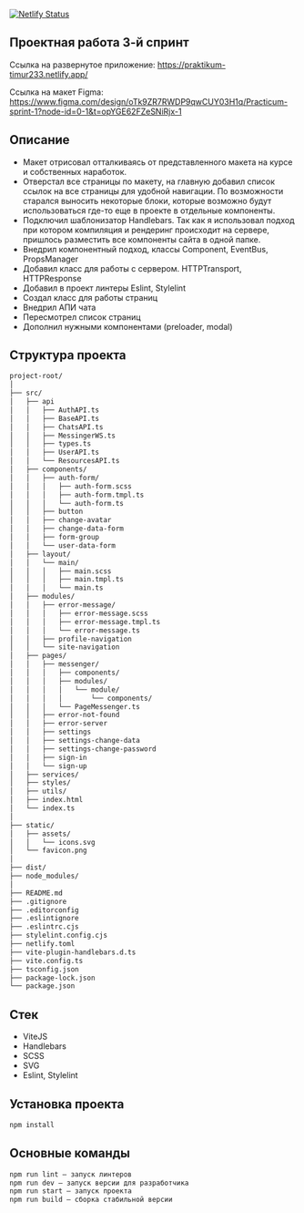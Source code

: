 [![Netlify Status](https://api.netlify.com/api/v1/badges/2a668cd5-3654-4c56-a540-19a633e37d11/deploy-status)](https://app.netlify.com/sites/praktikum-timur233/deploys)


## Проектная работа 3-й спринт

Ссылка на развернутое приложение: https://praktikum-timur233.netlify.app/

Ссылка на макет Figma: https://www.figma.com/design/oTk9ZR7RWDP9qwCUY03H1q/Practicum-sprint-1?node-id=0-1&t=opYGE62FZeSNiRjx-1

## Описание

- Макет отрисовал отталкиваясь от представленного макета на курсе и собственных наработок.
- Отверстал все страницы по макету, на главную добавил список ссылок на все страницы для удобной навигации. По возможности старался выносить некоторые блоки, которые возможно будут использоваться где-то еще в проекте в отдельные компоненты. 
- Подключил шаблонизатор Handlebars. Так как я использовал подход при котором компиляция и рендеринг происходит на сервере, пришлось разместить все компоненты сайта в одной папке.
- Внедрил компонентный подход, классы Сomponent, EventBus, PropsManager
- Добавил класс для работы с сервером. HTTPTransport, HTTPResponse
- Добавил в проект линтеры Eslint, Stylelint
- Создал класс для работы страниц
- Внедрил АПИ чата 
- Пересмотрел список страниц
- Дополнил нужными компонентами (preloader, modal)

## Структура проекта

```bash
project-root/
│
├── src/
│   ├── api
│   │   ├── AuthAPI.ts
│   │   ├── BaseAPI.ts
│   │   ├── ChatsAPI.ts
│   │   ├── MessingerWS.ts
│   │   ├── types.ts
│   │   ├── UserAPI.ts
│   │   └── ResourcesAPI.ts
│   ├── components/
│   │   ├── auth-form/
│   │   │   ├── auth-form.scss
│   │   │   ├── auth-form.tmpl.ts
│   │   │   └── auth-form.ts
│   │   ├── button
│   │   ├── change-avatar
│   │   ├── change-data-form
│   │   ├── form-group
│   │   └── user-data-form
│   ├── layout/
│   │   └── main/
│   │   │   ├── main.scss
│   │   │   ├── main.tmpl.ts
│   │   │   └── main.ts
│   ├── modules/
│   │   ├── error-message/
│   │   │   ├── error-message.scss
│   │   │   ├── error-message.tmpl.ts
│   │   │   └── error-message.ts
│   │   ├── profile-navigation
│   │   └── site-navigation
│   ├── pages/
│   │   ├── messenger/
│   │   │   ├── components/
│   │   │   ├── modules/
│   │   │   │   └── module/
│   │   │   │       └── components/
│   │   │   └── PageMessenger.ts
│   │   ├── error-not-found
│   │   ├── error-server
│   │   ├── settings
│   │   ├── settings-change-data
│   │   ├── settings-change-password
│   │   ├── sign-in
│   │   └── sign-up
│   ├── services/
│   ├── styles/
│   ├── utils/
│   ├── index.html
│   └── index.ts
│
├── static/
│   ├── assets/
│   │   └── icons.svg
│   └── favicon.png
│
├── dist/
├── node_modules/
│
├── README.md
├── .gitignore
├── .editorconfig
├── .eslintignore
├── .eslintrc.cjs
├── stylelint.config.cjs
├── netlify.toml
├── vite-plugin-handlebars.d.ts
├── vite.config.ts
├── tsconfig.json
├── package-lock.json
└── package.json
```

## Стек

- ViteJS
- Handlebars
- SCSS
- SVG
- Eslint, Stylelint

## Установка проекта

```bash
npm install
```

## Основные команды

```bash
npm run lint — запуск линтеров
npm run dev — запуск версии для разработчика
npm run start — запуск проекта
npm run build — сборка стабильной версии
```
